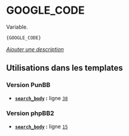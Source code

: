 # GOOGLE_CODE


Variable.

```html
{GOOGLE_CODE}
```

[*Ajouter une description*](https://fa-tvars.appspot.com/var/GOOGLE_CODE)

## Utilisations dans les templates

### Version PunBB
* __[`search_body`](../tpl/var/punbb/search_body.md#readme) :__ ligne [`38`](../tpl/src/punbb/search_body.tpl#L38)

### Version phpBB2
* __[`search_body`](../tpl/var/subsilver/search_body.md#readme) :__ ligne [`15`](../tpl/src/subsilver/search_body.tpl#L15)